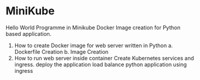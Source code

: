 # MiniKube
Hello World Programme in Minikube
Docker Image creation for Python based application. 

1. How to create Docker image for web server written in Python
   a. Dockerfile Creation
   b. Image Creation
2. How to run web server inside container
Create Kubernetes services and ingress.
deploy the application
load balance python application using ingress
